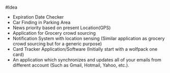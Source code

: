 #Idea
- Expiration Date Checker
- Car Finding in Parking Area
- News priority based on present Location(GPS)
- Application for Grocery crowd sourcing
- Notification System with location sensing (Similar application as grocery crowd sourcing but for a generic purpose)
- Card Tracker Application/Software (Initially start with a wolfpack one card)
- An application which synchronizes and updates all of your emails from different account (Such as Gmail, Hotmail, Yahoo, etc.).
